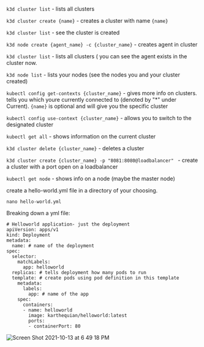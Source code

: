 `k3d cluster list` - lists all clusters

`k3d cluster create {name}` - creates a cluster with name `{name}`

`k3d cluster list` - see the cluster is created

`k3d node create {agent_name} -c {cluster_name}` - creates agent in cluster

`k3d cluster list` - lists all clusters ( you can see the agent exists in the cluster now.

`k3d node list` - lists your nodes (see the nodes you and your cluster created)

`kubectl config get-contexts {cluster_name}` - gives more info on clusters. tells you which youre currently connected to (denoted by "\*" under Current). `{name}` is optional and will give you the specific cluster

`kubectl config use-context {cluster_name}` - allows you to switch to the designated cluster

`kubectl get all` - shows information on the current cluster

`k3d cluster delete {cluster_name}` - deletes a cluster

`k3d cluster create {cluster_name} -p "8081:8080@loadbalancer" ` - create a cluster with a port open on a loadbalancer

`kubectl get node` - shows info on a node (maybe the master node)

create a hello-world.yml file in a directory of your choosing.

`nano hello-world.yml`

Breaking down a yml file:
```
# Helloworld application- just the deployment
apiVersion: apps/v1
kind: Deployment
metadata:
  name: # name of the deployment
spec:
  selector:
    matchLabels:
      app: helloworld
  replicas: # tells deployment how many pods to run
  template: # create pods using pod definition in this template
    metadata:
      labels:
        app: # name of the app
    spec:
      containers:
      - name: helloworld
        image: karthequian/helloworld:latest
        ports:
        - containerPort: 80
```

![Screen Shot 2021-10-13 at 6 49 18 PM](https://user-images.githubusercontent.com/84875113/137223200-2735d55e-5405-4617-91ab-384071822cd2.png)
